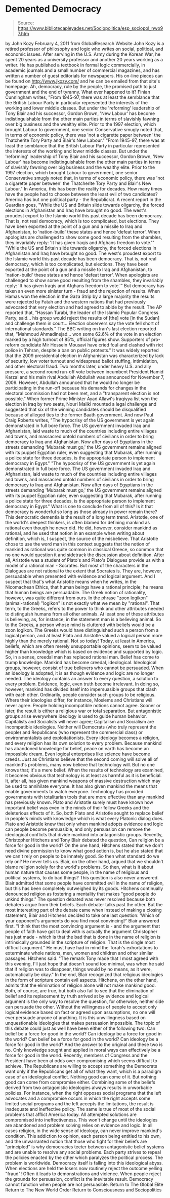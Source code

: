 # Demented Democracy

> Source: https://www.bibliotecapleyades.net/Sociopolitica/esp_sociopol_nwo97.htm

by John Kozy February 4, 2011 from GlobalResearch Website
John Kozy is a retired professor of philosophy and logic who writes on social, political, and economic issues. After serving in the U.S. Army during the Korean War, he spent 20 years as a university professor and another 20 years working as a writer. He has published a textbook in formal logic commercially, in academic journals and a small number of commercial magazines, and has written a number of guest editorials for newspapers. His on-line pieces can be found on http://www.jkozy.com/ and he can be emailed from that site's homepage.
Ah, democracy, rule by the people, the promised path to just government and the end of tyranny. What ever happened to it? Finian Cunningham writes,
"From 1945-97, there was at least the semblance that the British Labour Party in particular represented the interests of the working and lower middle classes. But under the 'reforming' leadership of Tony Blair and his successor, Gordon Brown, 'New Labour' has become indistinguishable from the other main parties in terms of slavishly fawning over big business and the wealthy elite. Prior to the 1997 election, which brought Labour to government, one senior Conservative smugly noted that, in terms of economic policy, there was 'not a cigarette paper between' the Thatcherite Tory Party and Blair's New Labour."
"From 1945-97, there was at least the semblance that the British Labour Party in particular represented the interests of the working and lower middle classes.
But under the 'reforming' leadership of Tony Blair and his successor, Gordon Brown, 'New Labour' has become indistinguishable from the other main parties in terms of slavishly fawning over big business and the wealthy elite.
Prior to the 1997 election, which brought Labour to government, one senior Conservative smugly noted that, in terms of economic policy, there was 'not a cigarette paper between' the Thatcherite Tory Party and Blair's New Labour."
In America, this has been the reality for decades. How many times have the people had to choose between the least evil of two candidates? America has but one political party - the Republicrat. A recent report in the Guardian goes,
"While the US and Britain slide towards oligarchy, the forced elections in Afghanistan and Iraq have brought no good. The west's proudest export to the Islamic world this past decade has been democracy. That is, not real democracy, which is too complicated, but elections. They have been exported at the point of a gun and a missile to Iraq and Afghanistan, to 'nation-build' these states and hence 'defeat terror'. When apologists are challenged to show some good resulting from the shambles, they invariably reply: 'It has given Iraqis and Afghans freedom to vote.'"
"While the US and Britain slide towards oligarchy, the forced elections in Afghanistan and Iraq have brought no good.
The west's proudest export to the Islamic world this past decade has been democracy. That is, not real democracy, which is too complicated, but elections.
They have been exported at the point of a gun and a missile to Iraq and Afghanistan, to 'nation-build' these states and hence 'defeat terror'.
When apologists are challenged to show some good resulting from the shambles, they invariably reply: 'It has given Iraqis and Afghans freedom to vote.'"
But democracy has taken an even more sinister turn - fraud and the rejection of results. When Hamas won the election in the Gaza Strip by a large majority the results were rejected by Fatah and the western nations that had previously advocated that very election and had agreed to abide by the result. The AP reported that,
"Hassan Turabi, the leader of the Islamic Popular Congress Party, said... his group would reject the results of [the] vote [in the Sudan] and challenge them in court... Election observers say the vote fell short of international standards."
The BBC writing on Iran's last election reported that,
"Mahmoud Ahmadinejad... won some 62.6% of the vote in an election marked by a high turnout of 85%, official figures show. Supporters of pro-reform candidate Mir Hossein Mousavi have cried foul and clashed with riot police in Tehran, despite a ban on public protests."
It was widely reported that the 2009 presidential election in Afghanistan was characterized by lack of security, low voter turnout and widespread ballot stuffing, intimidation, and other electoral fraud.
Two months later, under heavy U.S. and ally pressure, a second round run-off vote between incumbent President Hamid Karzai and his main rival Abdullah Abdullah was announced for November 7, 2009.
However, Abdullah announced that he would no longer be participating in the run-off because his demands for changes in the electoral commission had not been met, and a "transparent election is not possible." When former Prime Minister Ayad Allawi's Iraqiyya list won the election in Iraq by two seats, Nouri Maliki mounted a legal challenge and suggested that six of the winning candidates should be disqualified because of alleged ties to the former Baath government. And now Paul Craig Roberts writes,
"The hypocrisy of the US government is yet again demonstrated in full bore force. The US government invaded Iraq and Afghanistan, laid waste to much of the countries including entire villages and towns, and massacred untold numbers of civilians in order to bring democracy to Iraq and Afghanistan. Now after days of Egyptians in the streets demanding 'Mubarak must go,' the US government remains aligned with its puppet Egyptian ruler, even suggesting that Mubarak, after running a police state for three decades, is the appropriate person to implement democracy in Egypt."
"The hypocrisy of the US government is yet again demonstrated in full bore force.
The US government invaded Iraq and Afghanistan, laid waste to much of the countries including entire villages and towns, and massacred untold numbers of civilians in order to bring democracy to Iraq and Afghanistan.
Now after days of Egyptians in the streets demanding 'Mubarak must go,' the US government remains aligned with its puppet Egyptian ruler, even suggesting that Mubarak, after running a police state for three decades, is the appropriate person to implement democracy in Egypt."
What is one to conclude from all of this? Is it that democracy is wonderful so long as those already in power remain there? This democratic dementia is the result of a long term trend. Aristotle, one of the world's deepest thinkers, is often blamed for defining mankind as rational even though he never did. He did, however, consider mankind as rational, and he used that notion in an example when writing about definition, which is, I suspect, the source of the misbelieve. That Aristotle chose to use the word man in this context suggests that the notion of mankind as rational was quite common in classical Greece, so common that no one would question it and sidetrack the discussion about definition.
After all, Aristotle was a student of Plato's and Plato's Dialogues provide us with a model of a rational man - Socrates.
But most of the characters in the Dialogues are not rational to the extent that Socrates is. They are, however, persuadable when presented with evidence and logical argument. And I suspect that that's what Aristotle means when he writes, in the Nicomachean Ethics, that human beings have a rational principle; he means that human beings are persuadable. The Greek notion of rationality, however, was quite different from ours. In the phrase "zoon logikon" (animal-rational) "logikon" is not exactly what we mean by "rational".
That term, to the Greeks, refers to the power to think and other attributes needed to distinguish humans from all other animals. At least one of these attributes is believing, as, for instance, in the statement man is a believing animal. So to the Greeks, a person whose mind is cluttered with beliefs would be a zoon logikon.
The Greeks would have distinguished such a person from a logical person, and at least Plato and Aristotle valued a logical person more highly than the merely rational. Not so today! Today, at least in America, beliefs, which are often merely unsupportable opinions, seem to be valued higher than knowledge which is based on evidence and supported by logic. So, in a sense, creedal man has replaced rational man. Belief has come to trump knowledge. Mankind has become creedal, ideological. Ideological groups, however, consist of true believers who cannot be persuaded. When an ideology is adopted, it is as though evidence and logic are no longer needed. The ideology contains an answer to every question, a solution to every problem. Evidence, logic, even truth become irrelevant. In doing so, however, mankind has divided itself into impersuasible groups that clash with each other. Ordinarily, people consider such groups to be religious. Where their ideologies differ, for instance, Moslems and Christians will never agree. People holding incompatible notions cannot agree. Sooner or later, the result is either a religious war or total separation.
But antagonistic groups arise everywhere ideology is used to guide human behavior. Capitalists and Socialists will never agree; Capitalism and Socialism are incompatible ideologies. Neither will Democrats (who truly represent the people) and Republicans (who represent the commercial class) or environmentalists and exploitationists.
Every ideology becomes a religion, and every religion has its own solution to every problem. Because mankind has abandoned knowledge for belief, peace on earth has become an impossible dream. Even logical enterprises like science have become creeds. Just as Christians believe that the second coming will solve all of mankind's problems, many now believe that technology will.
But no one knows that; it's a mere belief.
When the results of technology are examined, it becomes obvious that technology is at least as harmful as it is beneficial.
It, after all, has given mankind weapons of massive destruction which may be used to annihilate everyone. It has also given mankind the means that enable governments to watch everyone. Technology has provided governments with totalitarian tools that are more effective than any mankind has previously known. Plato and Aristotle surely must have known how important belief was even in the minds of their fellow Greeks and the deleterious effects of it. So, both Plato and Aristotle sought to replace belief in people's minds with knowledge which is what every Platonic dialog does.
Plato and Aristotle knew that only when mankind adopts evidence and logic can people become persuasible, and only persuasion can remove the ideological conflicts that divide mankind into antagonistic groups. Recently, Christopher Hitchens and Tony Blair debated the question, Can religion be a force for good in the world?
On the one hand, Hitchens stated that we don't need divine permission to know what good action is, but he also stated that we can't rely on people to be innately good. So then what standard do we rely on? He never tells us. Blair, on the other hand, argued that we shouldn't blame religion solely for the world's problems. So then, what is it about human nature that causes some people, in the name of religious and political systems, to do bad things? This question is also never answered. Blair admitted that some people have committed evil in the name of religion, but this has been completely outweighed by its goods. Hitchens continually denounced religion as fostering a mentality that makes "good people do unkind things." The question debated was never resolved because both debaters argue from their beliefs. Each debater talks past the other.
But the most interesting part of the debate came when instead of making a closing statement, Blair and Hitchens decided to take one last question:
'Which of your opponent's arguments do you find most convincing?'
Blair answered first.
"I think that the most convincing argument is - and the argument that people of faith have got to deal with is actually the argument Christopher has just made - which is that the bad that is done in the name of religion is intrinsically grounded in the scripture of religion. That is the single most difficult argument."
He must have had in mind the Torah's exhortations to exterminate whole nations, men, women and children and other similar passages. Hitchens said:
"The remark Tony made that I most agreed with this evening, I'll just hope that doesn't sound too minimal, was when he said that if religion was to disappear, things would by no means, as it were, automatically be okay."
In the end, Blair recognized that religious ideologies in the form of scripture contain evil aspects.
Hitchens, on the other hand, admits that the elimination of religion alone will not make mankind good. Both, of course, are true, but both also fail to see that the elimination of belief and its replacement by truth arrived at by evidence and logical argument is the only way to resolve the question, for otherwise, neither side can persuade the other.
Without the willingness of people to accept only logical evidence based on fact or agreed upon assumptions, no one will ever persuade anyone of anything. It is this unwillingness based on unquestionable ideologies that makes persuasion impossible. The topic of this debate could just as well have been either of the following two:
Can belief be a force for good in the world? Can ideology be a force for good in the world?
Can belief be a force for good in the world?
Can ideology be a force for good in the world?
And the answer to the original and these two is no.
Only knowledge sought and applied in moral ways can effectively be a force for good in the world. Recently, members of Congress and the President have been at odds over compromising which seems difficult to achieve. The Republicans are willing to accept something the Democrats want only if the Republicans get all of what they want, which is a paradigm case of an ideological conflict. Nothing good can come of it.
But nothing good can come from compromise either.
Combining some of the beliefs derived from two antagonistic ideologies always results in unworkable policies. For instance, when the right opposes social programs that the left advocates and a compromise occurs in which the right accepts some limited social programs and the left accepts the limitations, the result is inadequate and ineffective policy.
The same is true of most of the social problems that afflict America today. All attempted solutions are compromised into ineffectiveness. This won't change until the ideologies are abandoned and problem solving relies on evidence and logic.
In all cases religion, in the wide sense of ideology, can never improve mankind's condition. This addiction to opinion, each person being entitled to his own, and the unwarranted notion that those who fight for their beliefs are "principled" is why democracies teeter between antagonistic belief systems and are unable to resolve any social problems.
Each party strives to repeal the policies enacted by the other which paralyzes the political process. The problem is worldwide. Democracy itself is falling into this ideological abyss. When elections are held the losers now routinely reject the outcome yelling "fraud"!
Often it leads to demonstrations and violence. When people reject the grounds for persuasion, conflict is the inevitable result.
Democracy cannot function when people are not persuasible.
Return to The Global Elite
Return to The New World Order
Return to Consciousness and Sociopolitics
